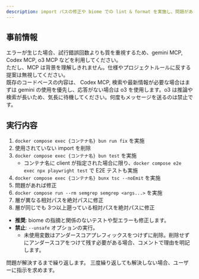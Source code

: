 ```yaml
---
description: import パスの修正や biome での lint & format を実施し、問題があったら修正します。
---
```


## 事前情報

エラーが生じた場合、試行錯誤回数よりも質を重視するため、gemini MCP, Codex MCP, o3 MCP などを利用してください。  
ただし、MCP は背景を理解しきれません。仕様やプロジェクトルールに反する提案は無視してください。  
既存のコードベースの内容は、 Codex MCP, 検索や最新情報が必要な場合はまずは gemini の使用を優先し、応答がない場合は o3 を使用します。o3 は推論や検索が長いため、気長に待機してください。何度もメッセージを送るのは禁止です。

## 実行内容

1. `docker compose exec {コンテナ名} bun run fix` を実施
2. 使用されていない import を削除
3. `docker compose exec {コンテナ名} bun test` を実施
    - コンテナ名に client が指定された場合に限り、`docker compose e2e exec npx playwright test` で E2E テストも実施
4. `docker compose exec {コンテナ名} bunx tsc --noEmit` を実施
5. 問題があれば修正
6. `docker compose run --rm semgrep semgrep <args...>` を実施
7. 層が異なる相対パスを絶対パスに修正
8. 層が同じでも 3つ以上遡っている相対パスを絶対パスに修正

- **推奨**: biome の指摘と関係のないテストや型エラーも修正します。
- **禁止**: `--unsafe` オプションの実行。
  - 未使用変数はアンダースコアプレフィックスをつけずに削除。削除せずにアンダースコアをつけて残す必要がある場合、コメントで理由を明記します。

問題が解決するまで繰り返します。
三度繰り返しても解決しない場合、ユーザーに指示を求めます。
